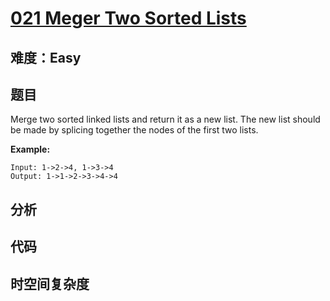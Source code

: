 # [021 Meger Two Sorted Lists](https://leetcode.com/problems/merge-two-sorted-lists/)

## 难度：Easy

## 题目

Merge two sorted linked lists and return it as a new list. The new list should be made by splicing together the nodes of the first two lists.

**Example:**

```
Input: 1->2->4, 1->3->4
Output: 1->1->2->3->4->4
```

## 分析



## 代码



## 时空间复杂度